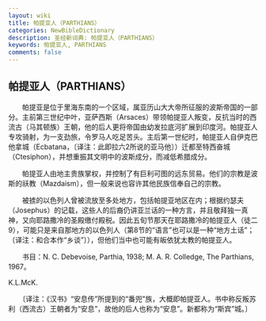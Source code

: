 ```yaml
---
layout: wiki
title: 帕提亚人（PARTHIANS）
categories: NewBibleDictionary
description: 圣经新词典: 帕提亚人（PARTHIANS）
keywords: 帕提亚人, PARTHIANS
comments: false
---
```


## 帕提亚人（PARTHIANS）

　　帕提亚是位于里海东南的一个区域，属亚历山大大帝所征服的波斯帝国的一部分。主前第三世纪中叶，亚萨西斯（Arsaces）带领帕提亚人叛变，反抗当时的西流古（马其顿族）王朝，他的后人更将帝国由幼发拉底河扩展到印度河。帕提亚人专攻骑射，为一支劲旅，令罗马人吃足苦头。主后第一世纪时，帕提亚人自伊克巴他拿城（Ecbatana，〔译注：此即拉六2所说的亚马他〕）迁都至特西奋城（Ctesiphon），并想重振其文明中的波斯成分，而减低希腊成分。

　　帕提亚人由地主贵族掌权，并控制了有巨利可图的远东贸易。他们的宗教是波斯的祅教（Mazdaism），但一般来说也容许其他民族信奉自己的宗教。

　　被掳的以色列人曾被流放至多处地方，包括帕提亚地区在内；根据约瑟夫（Josephus）的记载，这些人的后裔仍讲亚兰话的一种方言，并且敬拜独一真神，又向耶路撒冷的圣殿缴付殿税。因此五旬节那天在耶路撒冷的帕提亚人（徒二9），可能只是来自那地方的以色列人（第8节的“语言”也可以是一种“地方土话”；〔译注：和合本作“乡谈”〕），但他们当中也可能有皈依犹太教的帕提亚人。

　　书目：N. C. Debevoise, Parthia, 1938; M. A. R. Colledge, The Parthians, 1967。

K.L.McK.

　　〔译注：《汉书》“安息传”所提到的“番兜”族，大概即帕提亚人。书中称反叛苏利（西流古）王朝者为“安息”，故他的后人也称为“安息”。新都称为“斯宾”城。〕








